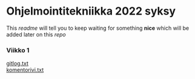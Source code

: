# Ohjelmointitekniikka 2022 syksy
This *readme* will tell you to keep waiting for something __nice__ which will be added later on this *_repo_*  
### Viikko 1  
[gitlog.txt](https://github.com/Vilppula/ot-harjoitustyo/blob/master/laskarit/viikko1/gitlog.txt)  
[komentorivi.txt](https://github.com/Vilppula/ot-harjoitustyo/blob/master/laskarit/viikko1/komentorivi.txt)

